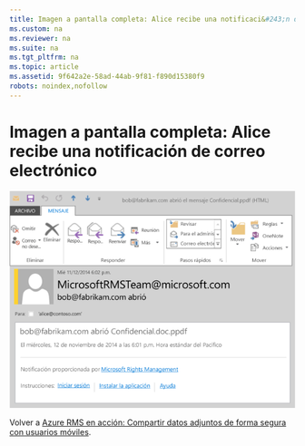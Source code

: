 ```yaml
---
title: Imagen a pantalla completa: Alice recibe una notificaci&#243;n de correo electr&#243;nico
ms.custom: na
ms.reviewer: na
ms.suite: na
ms.tgt_pltfrm: na
ms.topic: article
ms.assetid: 9f642a2e-58ad-44ab-9f81-f890d15380f9
robots: noindex,nofollow
---
```

# Imagen a pantalla completa: Alice recibe una notificaci&#243;n de correo electr&#243;nico
![](../Image/AzRMS_StoryboardEmaill4.PNG)

Volver a [Azure RMS en acción:  Compartir datos adjuntos de forma segura con usuarios móviles](http://technet.microsoft.com/library/jj585026.aspx).

